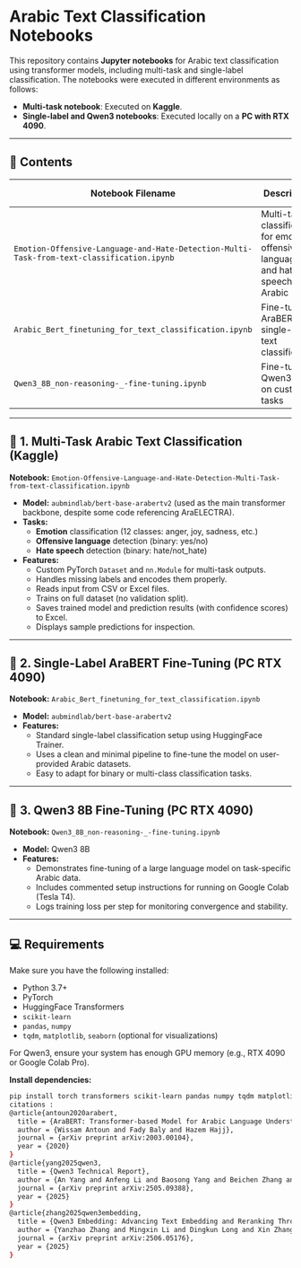 # Arabic Text Classification Notebooks

This repository contains **Jupyter notebooks** for Arabic text classification using transformer models, including multi-task and single-label classification. The notebooks were executed in different environments as follows:

- **Multi-task notebook**: Executed on **Kaggle**.
- **Single-label and Qwen3 notebooks**: Executed locally on a **PC with RTX 4090**.

---

## 📂 Contents

| Notebook Filename                                                                                 | Description                                                                                   | Execution Environment | Model Used                         |
|---------------------------------------------------------------------------------------------------|-----------------------------------------------------------------------------------------------|-----------------------|------------------------------------|
| `Emotion-Offensive-Language-and-Hate-Detection-Multi-Task-from-text-classification.ipynb`         | Multi-task classification for emotion, offensive language, and hate speech in Arabic          | Kaggle (GPU)          | `aubmindlab/bert-base-arabertv2`   |
| `Arabic_Bert_finetuning_for_text_classification.ipynb`                                            | Fine-tuning AraBERT for single-label text classification                                     | PC (RTX 4090)         | `aubmindlab/bert-base-arabertv2`   |
| `Qwen3_8B_non-reasoning-_-fine-tuning.ipynb`                                                      | Fine-tuning Qwen3 8B on custom tasks                                                          | PC (RTX 4090)         | Qwen3 8B                           |

---

## 📘 1. Multi-Task Arabic Text Classification (Kaggle)

**Notebook:** `Emotion-Offensive-Language-and-Hate-Detection-Multi-Task-from-text-classification.ipynb`

- **Model:** `aubmindlab/bert-base-arabertv2` (used as the main transformer backbone, despite some code referencing AraELECTRA).
- **Tasks:**
  - **Emotion** classification (12 classes: anger, joy, sadness, etc.)
  - **Offensive language** detection (binary: yes/no)
  - **Hate speech** detection (binary: hate/not_hate)
- **Features:**
  - Custom PyTorch `Dataset` and `nn.Module` for multi-task outputs.
  - Handles missing labels and encodes them properly.
  - Reads input from CSV or Excel files.
  - Trains on full dataset (no validation split).
  - Saves trained model and prediction results (with confidence scores) to Excel.
  - Displays sample predictions for inspection.

---

## 📘 2. Single-Label AraBERT Fine-Tuning (PC RTX 4090)

**Notebook:** `Arabic_Bert_finetuning_for_text_classification.ipynb`

- **Model:** `aubmindlab/bert-base-arabertv2`
- **Features:**
  - Standard single-label classification setup using HuggingFace Trainer.
  - Uses a clean and minimal pipeline to fine-tune the model on user-provided Arabic datasets.
  - Easy to adapt for binary or multi-class classification tasks.

---

## 📘 3. Qwen3 8B Fine-Tuning (PC RTX 4090)

**Notebook:** `Qwen3_8B_non-reasoning-_-fine-tuning.ipynb`

- **Model:** Qwen3 8B
- **Features:**
  - Demonstrates fine-tuning of a large language model on task-specific Arabic data.
  - Includes commented setup instructions for running on Google Colab (Tesla T4).
  - Logs training loss per step for monitoring convergence and stability.

---

## 💻 Requirements

Make sure you have the following installed:

- Python 3.7+
- PyTorch
- HuggingFace Transformers
- `scikit-learn`
- `pandas`, `numpy`
- `tqdm`, `matplotlib`, `seaborn` (optional for visualizations)

For Qwen3, ensure your system has enough GPU memory (e.g., RTX 4090 or Google Colab Pro).

**Install dependencies:**

```bash
pip install torch transformers scikit-learn pandas numpy tqdm matplotlib seaborn
citations :
@article{antoun2020arabert,
  title = {AraBERT: Transformer-based Model for Arabic Language Understanding},
  author = {Wissam Antoun and Fady Baly and Hazem Hajj},
  journal = {arXiv preprint arXiv:2003.00104},
  year = {2020}
}
@article{yang2025qwen3,
  title = {Qwen3 Technical Report},
  author = {An Yang and Anfeng Li and Baosong Yang and Beichen Zhang and Binyuan Hui and Bo Zheng and Bowen Yu and Chang Gao and Chengen Huang and Chenxu Lv and Chujie Zheng and Dayiheng Liu and Fan Zhou and Fei Huang and Feng Hu and Hao Ge and Haoran Wei and Huan Lin and Jialong Tang and Jian Yang and Jianhong Tu and Jianwei Zhang and Jianxin Yang and…},
  journal = {arXiv preprint arXiv:2505.09388},
  year = {2025}
}
@article{zhang2025qwen3embedding,
  title = {Qwen3 Embedding: Advancing Text Embedding and Reranking Through Foundation Models},
  author = {Yanzhao Zhang and Mingxin Li and Dingkun Long and Xin Zhang and Huan Lin and Baosong Yang and Pengjun Xie and An Yang and Dayiheng Liu and Junyang Lin and Fei Huang and Jingren Zhou},
  journal = {arXiv preprint arXiv:2506.05176},
  year = {2025}
}
